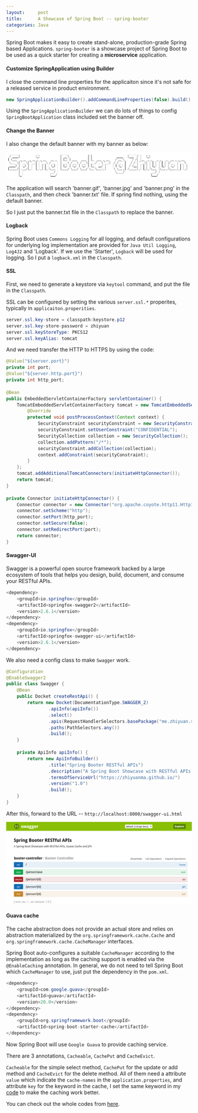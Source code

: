 ```yaml
---
layout:     post
title:      A Showcase of Spring Boot -- spring-booter
categories: Java
---
```


Spring Boot makes it easy to create stand-alone, production-grade Spring based Applications. `spring-booter` is a showcase project of Spring Boot to be used as a quick starter for creating a **microservice** application.

#### Customize SpringApplication using Builder

I close the command line properties for the applicaiton since it's not safe for a released service in product environment.

```java
new SpringApplicationBuilder().addCommandLineProperties(false).build().run(BooterApplication.class, args);
```

Using the `SpringApplicationBuilder` we can do lots of things to config `SpringBootApplication` class included set the banner off.

#### Change the Banner
I also change the default banner with my banner as below:

![banner](/images/springbooter/banner.png)

The application will search 'banner.gif', 'banner.jpg' and 'banner.png' in the `Classpath`, and then check 'banner.txt' file. If spring find nothing, using the default banner.

So I just put the banner.txt file in the `Classpath` to replace the banner.

#### Logback
Spring Boot uses `Commons Logging` for all logging, and default configurations for underlying log implementation are provided for `Java Util Logging`, `Log4J2` and 'Logback'. If we use the 'Starter', `Logback` will be used for logging. So I put a `logback.xml` in the `Classpath`.

#### SSL
First, we need to generate a keystore via `keytool` command, and put the file in the `Classpath`.


SSL can be configured by setting the various `server.ssl.*` properites, typically in `applicaiton.properities`.

```java
server.ssl.key-store = classpath:keystore.p12
server.ssl.key-store-password = zhiyuan
server.ssl.keyStoreType: PKCS12
server.ssl.keyAlias: tomcat
```

And we need transfer the HTTP to HTTPS by using the code:

```java
@Value("${server.port}")
private int port;
@Value("${server.http.port}")
private int http_port;

@Bean
public EmbeddedServletContainerFactory servletContainer() {
    TomcatEmbeddedServletContainerFactory tomcat = new TomcatEmbeddedServletContainerFactory() {
        @Override
        protected void postProcessContext(Context context) {
            SecurityConstraint securityConstraint = new SecurityConstraint();
            securityConstraint.setUserConstraint("CONFIDENTIAL");
            SecurityCollection collection = new SecurityCollection();
            collection.addPattern("/*");
            securityConstraint.addCollection(collection);
            context.addConstraint(securityConstraint);
        }
    };
    tomcat.addAdditionalTomcatConnectors(initiateHttpConnector());
    return tomcat;
}

private Connector initiateHttpConnector() {
    Connector connector = new Connector("org.apache.coyote.http11.Http11NioProtocol");
    connector.setScheme("http");
    connector.setPort(http_port);
    connector.setSecure(false);
    connector.setRedirectPort(port);
    return connector;
}
```

#### Swagger-UI
Swagger is a powerful open source framework backed by a large ecosystem of tools that helps you design, build, document, and consume your RESTful APIs.

```java
<dependency>
    <groupId>io.springfox</groupId>
    <artifactId>springfox-swagger2</artifactId>
    <version>2.6.1</version>
</dependency>
<dependency>
    <groupId>io.springfox</groupId>
    <artifactId>springfox-swagger-ui</artifactId>
    <version>2.6.1</version>
</dependency>
```

We also need a config class to make `Swagger` work.

```java
@Configuration
@EnableSwagger2
public class Swagger {
    @Bean
    public Docket createRestApi() {
        return new Docket(DocumentationType.SWAGGER_2)
                .apiInfo(apiInfo())
                .select()
                .apis(RequestHandlerSelectors.basePackage("me.zhiyuan.spring.booter.web")) //the package path of controller class
                .paths(PathSelectors.any())
                .build();
    }

    private ApiInfo apiInfo() {
        return new ApiInfoBuilder()
                .title("Spring Booter RESTful APIs")
                .description("A Spring Boot Showcase with RESTful APIs, Guava Cache and JPA")
                .termsOfServiceUrl("https://zhiyuanma.github.io/")
                .version("1.0")
                .build();
    }
}
```

After this, forward to the URL -- `http://localhost:8000/swagger-ui.html`

![swagger-ui](/images/springbooter/swagger-ui.png)

#### Guava cache

The cache abstraction does not provide an actual store and relies on abstraction materialized by the `org.springframework.cache.Cache` and `org.springframework.cache.CacheManager` interfaces. 

Spring Boot auto-configures a suitable `CacheManager` according to the implementation as long as the caching support is enabled via the `@EnableCaching` annotation. In general, we do not need to tell Spring Boot which `CacheManager` to use, just put the dependency in the `pom.xml`.

```java
<dependency>
    <groupId>com.google.guava</groupId>
    <artifactId>guava</artifactId>
    <version>20.0</version>
</dependency>
<dependency>
    <groupId>org.springframework.boot</groupId>
    <artifactId>spring-boot-starter-cache</artifactId>
</dependency>
```

Now Spring Boot will use `Google Guava` to provide caching service.


There are 3 annotations, `Cacheable`, `CachePut` and `CacheEvict`. 


`Cacheable` for the simple select method, `CachePut` for the update or add method and `CacheEvict` for the delete method. All of them need a attribute `value` which indicate the `cache-names` in the `application.properties`, and attribute `key` for the keyword in the cache, I set the same keyword in my [code](https://github.com/zhiyuanMA/spring-booter/blob/master/src/main/java/me/zhiyuan/spring/booter/service/BooterServiceImpl.java) to make the caching work better.


You can check out the whole codes from [here](https://github.com/zhiyuanMA/spring-booter).
